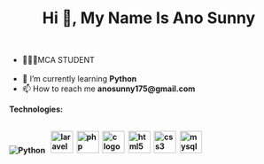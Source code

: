<h1 align="center">Hi 👋, My Name Is Ano Sunny</h1><br>
<ul>
  <li>👨🏻‍🎓MCA STUDENT</li><br>
  <li>🌱 I’m currently learning <b>Python</b> <br></li>
  <li>📫 How to reach me <b>anosunny175@gmail.com</b><br></li>
</ul>
<b>Technologies:<b>
<p align="left">
  <br>
  <img src="https://img.icons8.com/color/48/000000/python.png" alt="Python"/> &nbsp
  <img src="https://cdn.jsdelivr.net/gh/devicons/devicon/icons/laravel/laravel-original.svg" height="40" alt="laravel logo"  />&nbsp
  <img src="https://cdn.jsdelivr.net/gh/devicons/devicon/icons/php/php-original.svg" height="40" alt="php logo"  />&nbsp
  <img src="https://cdn.jsdelivr.net/gh/devicons/devicon/icons/c/c-original.svg" height="40" alt="c logo"  />&nbsp
  <img src="https://cdn.jsdelivr.net/gh/devicons/devicon/icons/html5/html5-original.svg" height="40" alt="html5 logo" />&nbsp
  <img src="https://cdn.jsdelivr.net/gh/devicons/devicon/icons/css3/css3-original.svg" height="40" alt="css3 logo" />&nbsp
  <img src="https://cdn.jsdelivr.net/gh/devicons/devicon/icons/mysql/mysql-original.svg" height="40" alt="mysql logo" />&nbsp


</p>




